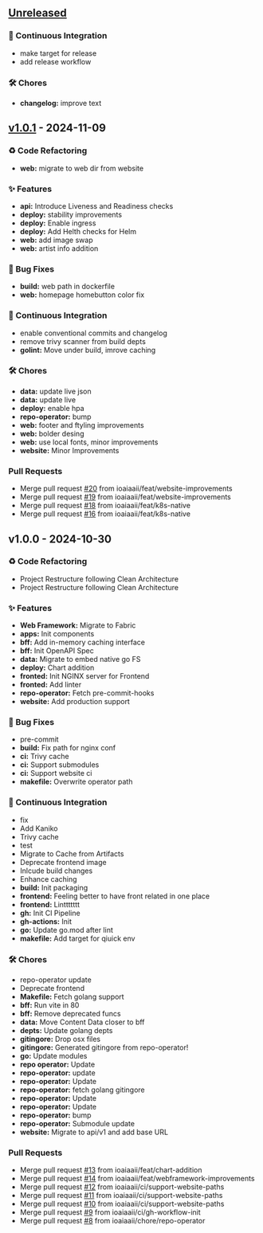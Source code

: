 <a name="unreleased"></a>
## [Unreleased]

### 👷 Continuous Integration
- make target for release
- add release workflow

### 🛠️ Chores
- **changelog:** improve text


<a name="v1.0.1"></a>
## [v1.0.1] - 2024-11-09
### ♻️ Code Refactoring
- **web:** migrate to web dir from website

### ✨ Features
- **api:** Introduce Liveness and Readiness checks
- **deploy:** stability improvements
- **deploy:** Enable ingress
- **deploy:** Add Helth checks for Helm
- **web:** add image swap
- **web:** artist info addition

### 🐛 Bug Fixes
- **build:** web path in dockerfile
- **web:** homepage homebutton color fix

### 👷 Continuous Integration
- enable conventional commits and changelog
- remove trivy scanner from build depts
- **golint:** Move under build, imrove caching

### 🛠️ Chores
- **data:** update live json
- **data:** update live
- **deploy:** enable hpa
- **repo-operator:** bump
- **web:** footer and ftyling improvements
- **web:** bolder desing
- **web:** use local fonts, minor improvements
- **website:** Minor Improvements

### Pull Requests
- Merge pull request [#20](https://github.com/ioaiaaii/ioaiaaii.net/issues/20) from ioaiaaii/feat/website-improvements
- Merge pull request [#19](https://github.com/ioaiaaii/ioaiaaii.net/issues/19) from ioaiaaii/feat/website-improvements
- Merge pull request [#18](https://github.com/ioaiaaii/ioaiaaii.net/issues/18) from ioaiaaii/feat/k8s-native
- Merge pull request [#16](https://github.com/ioaiaaii/ioaiaaii.net/issues/16) from ioaiaaii/feat/k8s-native


<a name="v1.0.0"></a>
## v1.0.0 - 2024-10-30
### ♻️ Code Refactoring
- Project Restructure following Clean Architecture
- Project Restructure following Clean Architecture

### ✨ Features
- **Web Framework:** Migrate to Fabric
- **apps:** Init components
- **bff:** Add in-memory caching interface
- **bff:** Init OpenAPI Spec
- **data:** Migrate to embed native go FS
- **deploy:** Chart addition
- **fronted:** Init NGINX server for Frontend
- **fronted:** Add linter
- **repo-operator:** Fetch pre-commit-hooks
- **website:** Add production support

### 🐛 Bug Fixes
- pre-commit
- **build:** Fix path for nginx conf
- **ci:** Trivy cache
- **ci:** Support submodules
- **ci:** Support website ci
- **makefile:** Overwrite operator path

### 👷 Continuous Integration
- fix
- Add Kaniko
- Trivy cache
- test
- Migrate to Cache from Artifacts
- Deprecate frontend image
- Inlcude build changes
- Enhance caching
- **build:** Init packaging
- **frontend:** Feeling better to have front related in one place
- **frontend:** Linttttttt
- **gh:** Init CI Pipeline
- **gh-actions:** Init
- **go:** Update go.mod after lint
- **makefile:** Add target for qiuick env

### 🛠️ Chores
- repo-operator update
- Deprecate frontend
- **Makefile:** Fetch golang support
- **bff:** Run vite in 80
- **bff:** Remove deprecated funcs
- **data:** Move Content Data closer to bff
- **depts:** Update golang depts
- **gitingore:** Drop osx files
- **gitingore:** Generated gitingore from repo-operator!
- **go:** Update modules
- **repo operator:** Update
- **repo-operator:** update
- **repo-operator:** Update
- **repo-operator:** fetch golang gitingore
- **repo-operator:** Update
- **repo-operator:** Update
- **repo-operator:** bump
- **repo-operator:** Submodule update
- **website:** Migrate to api/v1 and add base URL

### Pull Requests
- Merge pull request [#13](https://github.com/ioaiaaii/ioaiaaii.net/issues/13) from ioaiaaii/feat/chart-addition
- Merge pull request [#14](https://github.com/ioaiaaii/ioaiaaii.net/issues/14) from ioaiaaii/feat/webframework-improvements
- Merge pull request [#12](https://github.com/ioaiaaii/ioaiaaii.net/issues/12) from ioaiaaii/ci/support-website-paths
- Merge pull request [#11](https://github.com/ioaiaaii/ioaiaaii.net/issues/11) from ioaiaaii/ci/support-website-paths
- Merge pull request [#10](https://github.com/ioaiaaii/ioaiaaii.net/issues/10) from ioaiaaii/ci/support-website-paths
- Merge pull request [#9](https://github.com/ioaiaaii/ioaiaaii.net/issues/9) from ioaiaaii/ci/gh-workflow-init
- Merge pull request [#8](https://github.com/ioaiaaii/ioaiaaii.net/issues/8) from ioaiaaii/chore/repo-operator


[Unreleased]: https://github.com/ioaiaaii/ioaiaaii.net/compare/v1.0.1...HEAD
[v1.0.1]: https://github.com/ioaiaaii/ioaiaaii.net/compare/v1.0.0...v1.0.1
